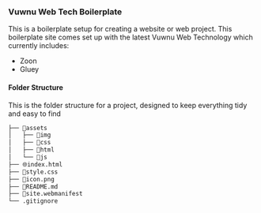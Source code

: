 ### Vuwnu Web Tech Boilerplate
This is a boilerplate setup for creating a website or web project. This boilerplate site comes set up with the latest Vuwnu Web Technology which currently includes:

- Zoon
- Gluey

#### Folder Structure
This is the folder structure for a project, designed to keep everything tidy and easy to find

```bash
├── 📂assets
│   ├── 📂img
│   ├── 📂css
│   ├── 📂html
│   └── 📂js
├── 🌐index.html
├── 🎨style.css
├── 🧑icon.png
├── 📰README.md
├── 📰site.webmanifest
└── .gitignore
```
